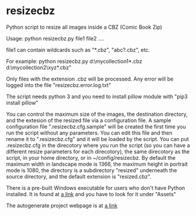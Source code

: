 # resizecbz
Python script to resize all images inside a CBZ (Comic Book Zip)

Usage: python resizecbz.py file1 file2 ....

file1 can contain wildcards such as "*.cbz", "abc?.cbz", etc.  

For example:
   python resizecbz.py d:\mycollection1\*.cbz d:\mycollection2\xyz*.cbz"
   
Only files with the extension .cbz will be processed.  Any error will be logged into the file "resizecbz.error.log.txt" 

The script needs python 3 and you need to install pillow module with "pip3 install pillow"

You can control the maximum size of the images, the destination directory, and the extesion of the resized file via a configuration file.  A sample configuration file ".resizecbz.cfg.sample" will be created the first time you run the script without any parameters. You can edit this file and then rename it to ".resizecbz.cfg" and it will be loaded by the script.  You can put .resizecbz.cfg in the direcotory where you run the script (so you can have a different resize parameters for each direcotory), the same direcotory as the script, in your home directory, or in ~/config/resizecbz. By default the maximum width in landscape mode is 1366, the maximum height in portrait mode is 1080, the directory is a subdirectory "resized" underneath the source directory, and the default extension is "resized.cbz".

There is a pre-built Windows executable for users who don't have Python installed.  It is found at [a link](https://github.com/tsaost/resizecbz/releases) and you have to look for it under "Assets"

The autogenerate project webpage is at [a link](https://tsaost.github.io/resizecbz/)